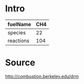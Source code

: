 # Intro
| fuelName      | CH4 |
| --------------------          | ------------------------------------------------- |
| species       | 22       |
| reactions     | 104        |


# Source

http://combustion.berkeley.edu/drm